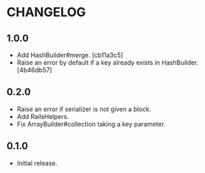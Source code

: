 # CHANGELOG

## 1.0.0

- Add HashBuilder#merge. [cb11a3c5]
- Raise an error by default if a key already exists in HashBuilder. [4b46db57]

## 0.2.0

- Raise an error if serializer is not given a block.
- Add RailsHelpers.
- Fix ArrayBuilder#collection taking a key parameter.

## 0.1.0

- Initial release.
